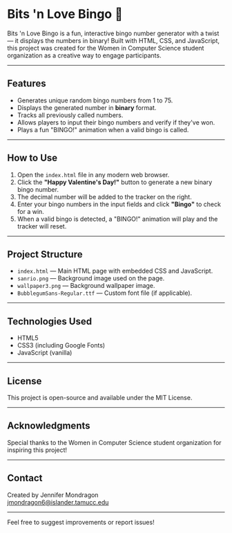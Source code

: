 # Bits 'n Love Bingo 🎉

Bits 'n Love Bingo is a fun, interactive bingo number generator with a twist — it displays the numbers in binary! Built with HTML, CSS, and JavaScript, this project was created for the Women in Computer Science student organization as a creative way to engage participants.

---

## Features

- Generates unique random bingo numbers from 1 to 75.
- Displays the generated number in **binary** format.
- Tracks all previously called numbers.
- Allows players to input their bingo numbers and verify if they've won.
- Plays a fun "BINGO!" animation when a valid bingo is called.

---

## How to Use

1. Open the `index.html` file in any modern web browser.
2. Click the **"Happy Valentine's Day!"** button to generate a new binary bingo number.
3. The decimal number will be added to the tracker on the right.
4. Enter your bingo numbers in the input fields and click **"Bingo"** to check for a win.
5. When a valid bingo is detected, a "BINGO!" animation will play and the tracker will reset.

---

## Project Structure

- `index.html` — Main HTML page with embedded CSS and JavaScript.
- `sanrio.png` — Background image used on the page.
- `wallpaper3.png` — Background wallpaper image.
- `BubblegumSans-Regular.ttf` — Custom font file (if applicable).

---

## Technologies Used

- HTML5
- CSS3 (including Google Fonts)
- JavaScript (vanilla)

---

## License

This project is open-source and available under the MIT License.

---

## Acknowledgments

Special thanks to the Women in Computer Science student organization for inspiring this project!

---

## Contact

Created by Jennifer Mondragon  
[jmondragon6@islander.tamucc.edu](mailto:jmondragon6@islander.tamucc.edu)

---

Feel free to suggest improvements or report issues!

